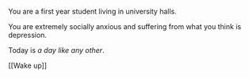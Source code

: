 You are a first year student living in university halls.

You are extremely socially anxious and suffering from what you think is depression.

Today is *a day like any other*. 

[[Wake up]]